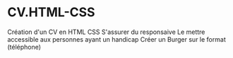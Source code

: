 # CV.HTML-CSS
Création d'un CV en HTML CSS
S'assurer du responsaive
Le mettre accessible aux personnes ayant un handicap
Créer un Burger sur le format (téléphone)
